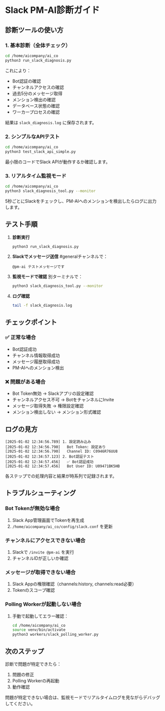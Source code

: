 # Slack PM-AI診断ガイド

## 診断ツールの使い方

### 1. 基本診断（全体チェック）
```bash
cd /home/aicompany/ai_co
python3 run_slack_diagnosis.py
```

これにより：
- Bot認証の確認
- チャンネルアクセスの確認
- 過去5分のメッセージ取得
- メンション検出の確認
- データベース状態の確認
- ワーカープロセスの確認

結果は `slack_diagnosis.log` に保存されます。

### 2. シンプルなAPIテスト
```bash
cd /home/aicompany/ai_co
python3 test_slack_api_simple.py
```

最小限のコードでSlack APIが動作するか確認します。

### 3. リアルタイム監視モード
```bash
cd /home/aicompany/ai_co
python3 slack_diagnosis_tool.py --monitor
```

5秒ごとにSlackをチェックし、PM-AIへのメンションを検出したらログに出力します。

## テスト手順

1. **診断実行**
   ```bash
   python3 run_slack_diagnosis.py
   ```

2. **Slackでメッセージ送信**
   #generalチャンネルで：
   ```
   @pm-ai テストメッセージです
   ```

3. **監視モードで確認**
   別ターミナルで：
   ```bash
   python3 slack_diagnosis_tool.py --monitor
   ```

4. **ログ確認**
   ```bash
   tail -f slack_diagnosis.log
   ```

## チェックポイント

### ✅ 正常な場合
- Bot認証成功
- チャンネル情報取得成功
- メッセージ履歴取得成功
- PM-AIへのメンション検出

### ❌ 問題がある場合
- Bot Token無効 → Slackアプリの設定確認
- チャンネルアクセス不可 → BotをチャンネルにInvite
- メッセージ取得失敗 → 権限設定確認
- メンション検出しない → メンション形式確認

## ログの見方

```
[2025-01-02 12:34:56.789] 1. 設定読み込み
[2025-01-02 12:34:56.790]   Bot Token: 設定あり
[2025-01-02 12:34:56.790]   Channel ID: C0946R76UU8
[2025-01-02 12:34:57.123] 2. Bot認証テスト
[2025-01-02 12:34:57.456]   ✅ Bot認証成功
[2025-01-02 12:34:57.456]   Bot User ID: U09471BK5HB
```

各ステップでの処理内容と結果が時系列で記録されます。

## トラブルシューティング

### Bot Tokenが無効な場合
1. Slack App管理画面でTokenを再生成
2. `/home/aicompany/ai_co/config/slack.conf` を更新

### チャンネルにアクセスできない場合
1. Slackで `/invite @pm-ai` を実行
2. チャンネルIDが正しいか確認

### メッセージが取得できない場合
1. Slack Appの権限確認（channels:history, channels:read必要）
2. Tokenのスコープ確認

### Polling Workerが起動しない場合
1. 手動で起動してエラー確認：
   ```bash
   cd /home/aicompany/ai_co
   source venv/bin/activate
   python3 workers/slack_polling_worker.py
   ```

## 次のステップ

診断で問題が特定できたら：
1. 問題の修正
2. Polling Workerの再起動
3. 動作確認

問題が特定できない場合は、監視モードでリアルタイムログを見ながらデバッグしてください。
